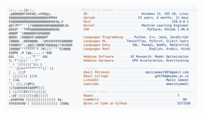 <picture>
  <source srcset="https://raw.githubusercontent.com/mmazinjameel/mmazinjameel/main/dark_mode.svg?v=1747476592" media="(prefers-color-scheme: dark)">
  <img src="https://raw.githubusercontent.com/mmazinjameel/mmazinjameel/main/light_mode.svg?v=1747476592">
</picture>
